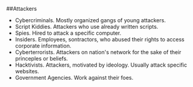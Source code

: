 ##Attackers

- Cybercriminals. Mostly organized gangs of young attackers.
- Script Kiddies. Attackers who use already written scripts.
- Spies. Hired to attack a specific computer.
- Insiders. Employees, sontractors, who abused their rights to access corporate information.
- Cyberterrorists. Attackers on nation's network for the sake of their princeples or beliefs.
- Hacktivists. Attackers, motivated by ideology. Usually attack specific websites.
- Government Agencies. Work against their foes.

